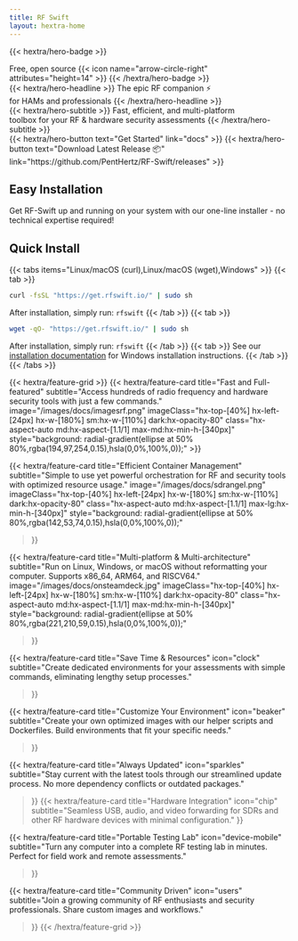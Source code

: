 ```yaml
---
title: RF Swift
layout: hextra-home
---
```

{{< hextra/hero-badge >}}
  <div class="hx-w-2 hx-h-2 hx-rounded-full hx-bg-primary-400"></div>
  <span>Free, open source</span>
  {{< icon name="arrow-circle-right" attributes="height=14" >}}
{{< /hextra/hero-badge >}}
<div class="hx-mt-6 hx-mb-6">
{{< hextra/hero-headline >}}
  The epic RF companion ⚡ &nbsp;<br class="sm:hx-block hx-hidden" />for HAMs and professionals
{{< /hextra/hero-headline >}}
</div>
<div class="hx-mb-12">
{{< hextra/hero-subtitle >}}
  Fast, efficient, and multi-platform&nbsp;<br class="sm:hx-block hx-hidden" /> toolbox for your RF & hardware security assessments
{{< /hextra/hero-subtitle >}}
</div>
<div class="hx-mb-6">
{{< hextra/hero-button text="Get Started" link="docs" >}}
{{< hextra/hero-button text="Download Latest Release 📦" link="https://github.com/PentHertz/RF-Swift/releases" >}}
</div>

<div class="hx-mt-6 hx-mb-12 hx-px-4 sm:hx-px-6 md:hx-px-8 lg:hx-px-12 max-w-screen-lg mx-auto">
  <h2 class="hx-text-3xl hx-font-bold hx-mb-4">Easy Installation</h2>
  <p class="hx-mb-6">Get RF-Swift up and running on your system with our one-line installer - no technical expertise required!</p>

## Quick Install

{{< tabs items="Linux/macOS (curl),Linux/macOS (wget),Windows" >}}
  {{< tab >}}
```bash
curl -fsSL "https://get.rfswift.io/" | sudo sh
```
After installation, simply run: `rfswift`
  {{< /tab >}}
  {{< tab >}}
```bash
wget -qO- "https://get.rfswift.io/" | sudo sh
```
After installation, simply run: `rfswift`
  {{< /tab >}}
  {{< tab >}}
See our [installation documentation](docs/quick-start) for Windows installation instructions.
  {{< /tab >}}
{{< /tabs >}}
</div>

<div class="hx-mt-6"></div>
{{< hextra/feature-grid >}}
  {{< hextra/feature-card
    title="Fast and Full-featured"
    subtitle="Access hundreds of radio frequency and hardware security tools with just a few commands."
    image="/images/docs/imagesrf.png"
    imageClass="hx-top-[40%] hx-left-[24px] hx-w-[180%] sm:hx-w-[110%] dark:hx-opacity-80"
    class="hx-aspect-auto md:hx-aspect-[1.1/1] max-md:hx-min-h-[340px]"
    style="background: radial-gradient(ellipse at 50% 80%,rgba(194,97,254,0.15),hsla(0,0%,100%,0));"
  >}}
  
  {{< hextra/feature-card
    title="Efficient Container Management"
    subtitle="Simple to use yet powerful orchestration for RF and security tools with optimized resource usage."
    image="/images/docs/sdrangel.png"
    imageClass="hx-top-[40%] hx-left-[24px] hx-w-[180%] sm:hx-w-[110%] dark:hx-opacity-80"
    class="hx-aspect-auto md:hx-aspect-[1.1/1] max-lg:hx-min-h-[340px]"
    style="background: radial-gradient(ellipse at 50% 80%,rgba(142,53,74,0.15),hsla(0,0%,100%,0));"
  >}}
  
  {{< hextra/feature-card
    title="Multi-platform & Multi-architecture"
    subtitle="Run on Linux, Windows, or macOS without reformatting your computer. Supports x86_64, ARM64, and RISCV64."
    image="/images/docs/onsteamdeck.jpg"
    imageClass="hx-top-[40%] hx-left-[24px] hx-w-[180%] sm:hx-w-[110%] dark:hx-opacity-80"
    class="hx-aspect-auto md:hx-aspect-[1.1/1] max-md:hx-min-h-[340px]"
    style="background: radial-gradient(ellipse at 50% 80%,rgba(221,210,59,0.15),hsla(0,0%,100%,0));"
  >}}
  
  {{< hextra/feature-card
    title="Save Time & Resources"
    icon="clock"
    subtitle="Create dedicated environments for your assessments with simple commands, eliminating lengthy setup processes."
  >}}
  
  {{< hextra/feature-card
    title="Customize Your Environment"
    icon="beaker"
    subtitle="Create your own optimized images with our helper scripts and Dockerfiles. Build environments that fit your specific needs."
  >}}
  
  {{< hextra/feature-card
    title="Always Updated"
    icon="sparkles"
    subtitle="Stay current with the latest tools through our streamlined update process. No more dependency conflicts or outdated packages."
  >}}
  {{< hextra/feature-card
    title="Hardware Integration"
    icon="chip"
    subtitle="Seamless USB, audio, and video forwarding for SDRs and other RF hardware devices with minimal configuration."
  >}}
  
  {{< hextra/feature-card
    title="Portable Testing Lab"
    icon="device-mobile"
    subtitle="Turn any computer into a complete RF testing lab in minutes. Perfect for field work and remote assessments."
  >}}
  
  {{< hextra/feature-card
    title="Community Driven"
    icon="users"
    subtitle="Join a growing community of RF enthusiasts and security professionals. Share custom images and workflows."
  >}}
{{< /hextra/feature-grid >}}